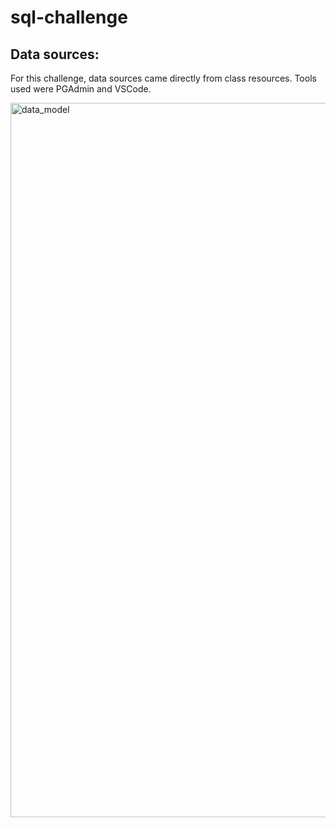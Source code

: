 # sql-challenge

## Data sources:

For this challenge, data sources came directly from class resources. Tools used were PGAdmin and VSCode. 

<img width="1143" alt="data_model" src="https://user-images.githubusercontent.com/112681621/233800597-dd554ba7-598e-4be3-911c-fa784e96aee1.png">
